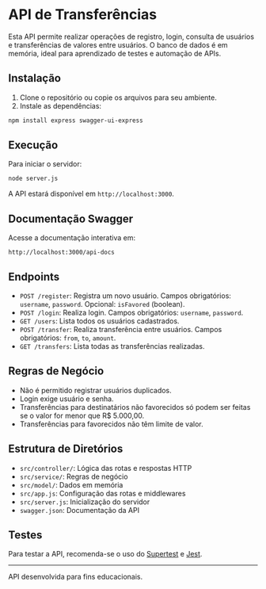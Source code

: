 # API de Transferências

Esta API permite realizar operações de registro, login, consulta de usuários e transferências de valores entre usuários. O banco de dados é em memória, ideal para aprendizado de testes e automação de APIs.

## Instalação

1. Clone o repositório ou copie os arquivos para seu ambiente.
2. Instale as dependências:

```bash
npm install express swagger-ui-express
```

## Execução

Para iniciar o servidor:

```bash
node server.js
```

A API estará disponível em `http://localhost:3000`.

## Documentação Swagger

Acesse a documentação interativa em:

```
http://localhost:3000/api-docs
```

## Endpoints

- `POST /register`: Registra um novo usuário. Campos obrigatórios: `username`, `password`. Opcional: `isFavored` (boolean).
- `POST /login`: Realiza login. Campos obrigatórios: `username`, `password`.
- `GET /users`: Lista todos os usuários cadastrados.
- `POST /transfer`: Realiza transferência entre usuários. Campos obrigatórios: `from`, `to`, `amount`.
- `GET /transfers`: Lista todas as transferências realizadas.

## Regras de Negócio

- Não é permitido registrar usuários duplicados.
- Login exige usuário e senha.
- Transferências para destinatários não favorecidos só podem ser feitas se o valor for menor que R$ 5.000,00.
- Transferências para favorecidos não têm limite de valor.


## Estrutura de Diretórios

- `src/controller/`: Lógica das rotas e respostas HTTP
- `src/service/`: Regras de negócio
- `src/model/`: Dados em memória
- `src/app.js`: Configuração das rotas e middlewares
- `src/server.js`: Inicialização do servidor
- `swagger.json`: Documentação da API

## Testes

Para testar a API, recomenda-se o uso do [Supertest](https://github.com/visionmedia/supertest) e [Jest](https://jestjs.io/).

---

API desenvolvida para fins educacionais.
